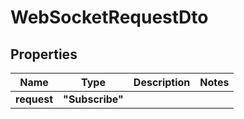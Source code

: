 

# WebSocketRequestDto

## Properties

Name | Type | Description | Notes
------------ | ------------- | ------------- | -------------
**request** | **"Subscribe"** |  | 



